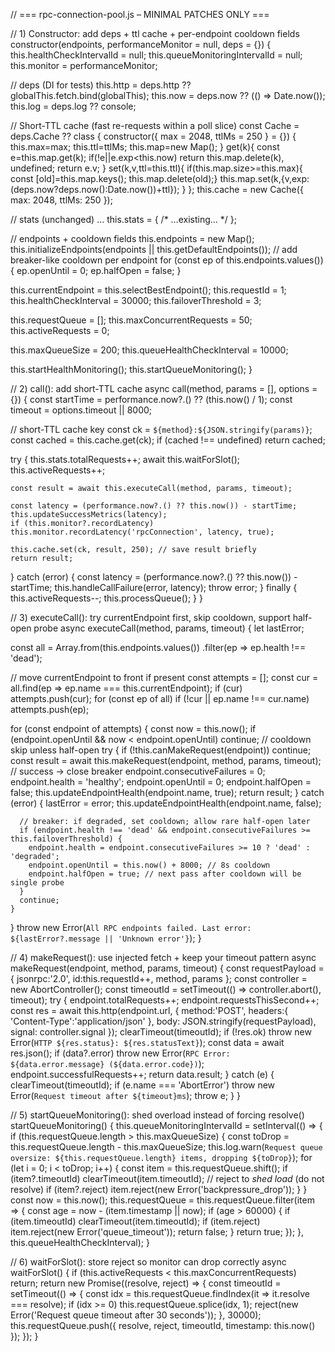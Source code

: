 // === rpc-connection-pool.js – MINIMAL PATCHES ONLY ===

// 1) Constructor: add deps + ttl cache + per-endpoint cooldown fields
constructor(endpoints, performanceMonitor = null, deps = {}) {
  this.healthCheckIntervalId = null;
  this.queueMonitoringIntervalId = null;
  this.monitor = performanceMonitor;

  // deps (DI for tests)
  this.http = deps.http ?? globalThis.fetch.bind(globalThis);
  this.now = deps.now ?? (() => Date.now());
  this.log = deps.log ?? console;

  // Short-TTL cache (fast re-requests within a poll slice)
  const Cache = deps.Cache ?? class {
    constructor({ max = 2048, ttlMs = 250 } = {}) { this.max=max; this.ttl=ttlMs; this.map=new Map(); }
    get(k){ const e=this.map.get(k); if(!e||e.exp<this.now) return this.map.delete(k), undefined; return e.v; }
    set(k,v,ttl=this.ttl){ if(this.map.size>=this.max){ const [old]=this.map.keys(); this.map.delete(old);} this.map.set(k,{v,exp:(deps.now?deps.now():Date.now())+ttl}); }
  };
  this.cache = new Cache({ max: 2048, ttlMs: 250 });

  // stats (unchanged) …
  this.stats = { /* …existing… */ };

  // endpoints + cooldown fields
  this.endpoints = new Map();
  this.initializeEndpoints(endpoints || this.getDefaultEndpoints());
  // add breaker-like cooldown per endpoint
  for (const ep of this.endpoints.values()) { ep.openUntil = 0; ep.halfOpen = false; }

  this.currentEndpoint = this.selectBestEndpoint();
  this.requestId = 1;
  this.healthCheckInterval = 30000;
  this.failoverThreshold = 3;

  this.requestQueue = [];
  this.maxConcurrentRequests = 50;
  this.activeRequests = 0;

  this.maxQueueSize = 200;
  this.queueHealthCheckInterval = 10000;

  this.startHealthMonitoring();
  this.startQueueMonitoring();
}

// 2) call(): add short-TTL cache
async call(method, params = [], options = {}) {
  const startTime = performance.now?.() ?? (this.now() / 1);
  const timeout = options.timeout || 8000;

  // short-TTL cache key
  const ck = `${method}:${JSON.stringify(params)}`;
  const cached = this.cache.get(ck);
  if (cached !== undefined) return cached;

  try {
    this.stats.totalRequests++;
    await this.waitForSlot();
    this.activeRequests++;

    const result = await this.executeCall(method, params, timeout);

    const latency = (performance.now?.() ?? this.now()) - startTime;
    this.updateSuccessMetrics(latency);
    if (this.monitor?.recordLatency) this.monitor.recordLatency('rpcConnection', latency, true);

    this.cache.set(ck, result, 250); // save result briefly
    return result;
  } catch (error) {
    const latency = (performance.now?.() ?? this.now()) - startTime;
    this.handleCallFailure(error, latency);
    throw error;
  } finally {
    this.activeRequests--;
    this.processQueue();
  }
}

// 3) executeCall(): try currentEndpoint first, skip cooldown, support half-open probe
async executeCall(method, params, timeout) {
  let lastError;

  const all = Array.from(this.endpoints.values())
    .filter(ep => ep.health !== 'dead');

  // move currentEndpoint to front if present
  const attempts = [];
  const cur = all.find(ep => ep.name === this.currentEndpoint);
  if (cur) attempts.push(cur);
  for (const ep of all) if (!cur || ep.name !== cur.name) attempts.push(ep);

  for (const endpoint of attempts) {
    const now = this.now();
    if (endpoint.openUntil && now < endpoint.openUntil) continue; // cooldown skip unless half-open
    try {
      if (!this.canMakeRequest(endpoint)) continue;
      const result = await this.makeRequest(endpoint, method, params, timeout);
      // success → close breaker
      endpoint.consecutiveFailures = 0;
      endpoint.health = 'healthy';
      endpoint.openUntil = 0;
      endpoint.halfOpen = false;
      this.updateEndpointHealth(endpoint.name, true);
      return result;
    } catch (error) {
      lastError = error;
      this.updateEndpointHealth(endpoint.name, false);

      // breaker: if degraded, set cooldown; allow rare half-open later
      if (endpoint.health !== 'dead' && endpoint.consecutiveFailures >= this.failoverThreshold) {
        endpoint.health = endpoint.consecutiveFailures >= 10 ? 'dead' : 'degraded';
        endpoint.openUntil = this.now() + 8000; // 8s cooldown
        endpoint.halfOpen = true; // next pass after cooldown will be single probe
      }
      continue;
    }
  }
  throw new Error(`All RPC endpoints failed. Last error: ${lastError?.message || 'Unknown error'}`);
}

// 4) makeRequest(): use injected fetch + keep your timeout pattern
async makeRequest(endpoint, method, params, timeout) {
  const requestPayload = { jsonrpc:'2.0', id:this.requestId++, method, params };
  const controller = new AbortController();
  const timeoutId = setTimeout(() => controller.abort(), timeout);
  try {
    endpoint.totalRequests++;
    endpoint.requestsThisSecond++;
    const res = await this.http(endpoint.url, {
      method:'POST',
      headers:{ 'Content-Type':'application/json' },
      body: JSON.stringify(requestPayload),
      signal: controller.signal
    });
    clearTimeout(timeoutId);
    if (!res.ok) throw new Error(`HTTP ${res.status}: ${res.statusText}`);
    const data = await res.json();
    if (data?.error) throw new Error(`RPC Error: ${data.error.message} (${data.error.code})`);
    endpoint.successfulRequests++;
    return data.result;
  } catch (e) {
    clearTimeout(timeoutId);
    if (e.name === 'AbortError') throw new Error(`Request timeout after ${timeout}ms`);
    throw e;
  }
}

// 5) startQueueMonitoring(): shed overload instead of forcing resolve()
startQueueMonitoring() {
  this.queueMonitoringIntervalId = setInterval(() => {
    if (this.requestQueue.length > this.maxQueueSize) {
      const toDrop = this.requestQueue.length - this.maxQueueSize;
      this.log.warn(`Request queue oversize: ${this.requestQueue.length} items, dropping ${toDrop}`);
      for (let i = 0; i < toDrop; i++) {
        const item = this.requestQueue.shift();
        if (item?.timeoutId) clearTimeout(item.timeoutId);
        // reject to *shed load* (do not resolve)
        if (item?.reject) item.reject(new Error('backpressure_drop'));
      }
    }
    const now = this.now();
    this.requestQueue = this.requestQueue.filter(item => {
      const age = now - (item.timestamp || now);
      if (age > 60000) { if (item.timeoutId) clearTimeout(item.timeoutId); if (item.reject) item.reject(new Error('queue_timeout')); return false; }
      return true;
    });
  }, this.queueHealthCheckInterval);
}

// 6) waitForSlot(): store reject so monitor can drop correctly
async waitForSlot() {
  if (this.activeRequests < this.maxConcurrentRequests) return;
  return new Promise((resolve, reject) => {
    const timeoutId = setTimeout(() => {
      const idx = this.requestQueue.findIndex(it => it.resolve === resolve);
      if (idx >= 0) this.requestQueue.splice(idx, 1);
      reject(new Error('Request queue timeout after 30 seconds'));
    }, 30000);
    this.requestQueue.push({ resolve, reject, timeoutId, timestamp: this.now() });
  });
}